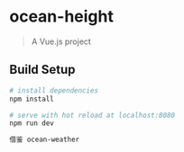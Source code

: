 # ocean-height

> A Vue.js project

## Build Setup

``` bash
# install dependencies
npm install

# serve with hot reload at localhost:8080
npm run dev

借鉴 ocean-weather
